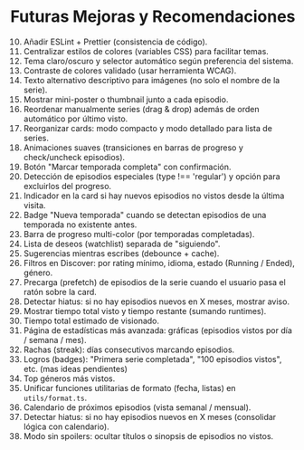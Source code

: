 # Futuras Mejoras y Recomendaciones

10. Añadir ESLint + Prettier (consistencia de código).
11. Centralizar estilos de colores (variables CSS) para facilitar temas.
12. Tema claro/oscuro y selector automático según preferencia del sistema.
13. Contraste de colores validado (usar herramienta WCAG).
14. Texto alternativo descriptivo para imágenes (no solo el nombre de la serie).
15. Mostrar mini-poster o thumbnail junto a cada episodio.
16. Reordenar manualmente series (drag & drop) además de orden automático por último visto.
17. Reorganizar cards: modo compacto y modo detallado para lista de series.
18. Animaciones suaves (transiciones en barras de progreso y check/uncheck episodios).
19. Botón "Marcar temporada completa" con confirmación.
20. Detección de episodios especiales (type !== 'regular') y opción para excluirlos del progreso.
21. Indicador en la card si hay nuevos episodios no vistos desde la última visita.
22. Badge "Nueva temporada" cuando se detectan episodios de una temporada no existente antes.
23. Barra de progreso multi-color (por temporadas completadas).
24. Lista de deseos (watchlist) separada de "siguiendo".
25. Sugerencias mientras escribes (debounce + cache).
26. Filtros en Discover: por rating mínimo, idioma, estado (Running / Ended), género.
27. Precarga (prefetch) de episodios de la serie cuando el usuario pasa el ratón sobre la card.
28. Detectar hiatus: si no hay episodios nuevos en X meses, mostrar aviso.
29. Mostrar tiempo total visto y tiempo restante (sumando runtimes).
30. Tiempo total estimado de visionado.
31. Página de estadísticas más avanzada: gráficas (episodios vistos por día / semana / mes).
32. Rachas (streak): días consecutivos marcando episodios.
33. Logros (badges): "Primera serie completada", "100 episodios vistos", etc. (mas ideas pendientes)
34. Top géneros más vistos.
35. Unificar funciones utilitarias de formato (fecha, listas) en `utils/format.ts`.
36. Calendario de próximos episodios (vista semanal / mensual).
37. Detectar hiatus: si no hay episodios nuevos en X meses (consolidar lógica con calendario).
38. Modo sin spoilers: ocultar títulos o sinopsis de episodios no vistos.

